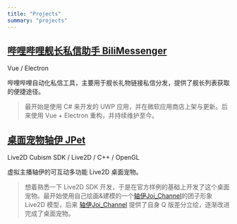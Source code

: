 ```yaml
---
title: "Projects"
summary: "projects"
---
```


## [哔哩哔哩舰长私信助手 BiliMessenger](https://github.com/Xinrea/BiliMessengerElectron)

Vue / Electron

哔哩哔哩自动化私信工具，主要用于舰长礼物链接私信分发，提供了舰长列表获取的便捷途径。

> 最开始是使用 C# 来开发的 UWP 应用，并在微软应用商店上架与更新。后来使用 Vue + Electron 重构，并持续维护至今。

## [桌面宠物轴伊 JPet](https://pet.vjoi.cn/)

Live2D Cubism SDK / Live2D / C++ / OpenGL

虚拟主播轴伊的可互动多功能 Live2D 桌面宠物。

> 想着熟悉一下 Live2D SDK 开发，于是在官方样例的基础上开发了这个桌面宠物。最开始使用自己绘画&建模的一个[轴伊Joi_Channel](https://space.bilibili.com/61639371)的团子形象 Live2D 模型，后来 [轴伊Joi_Channel](https://space.bilibili.com/61639371) 提供了自身 Q 版差分立绘，逐渐改进完成了桌面宠物。
